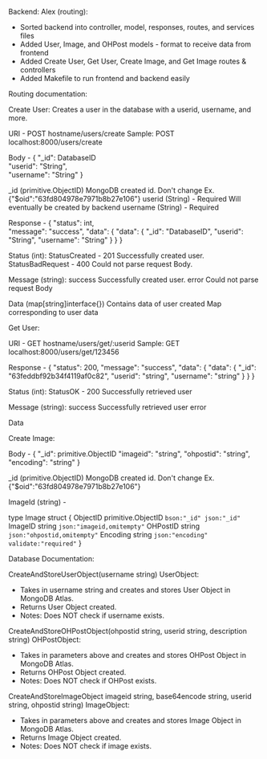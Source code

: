 





Backend:
Alex (routing):
- Sorted backend into controller, model, responses, routes, and services files
- Added User, Image, and OHPost models - format to receive data from frontend
- Added Create User, Get User, Create Image, and Get Image routes & controllers
- Added Makefile to run frontend and backend easily

Routing documentation:

Create User:
Creates a user in the database with a userid, username, and more. 

URI - POST hostname/users/create
    Sample: POST localhost:8000/users/create

Body - 
{
    "_id": DatabaseID     
    "userid": "String",   
    "username": "String" 
}

_id (primitive.ObjectID)
    MongoDB created id.
    Don't change
    Ex. {"$oid":"63fd804978e7971b8b27e106"}
userid (String) - Required
    Will eventually be created by backend
username (String) - Required

Response - 
{
    "status": int,       
    "message": "success",
    "data": {
        "data": {
            "_id": "DatabaseID",
            "userid": "String",
            "username": "String"
        }
    }
}

Status (int):
    StatusCreated - 201
        Successfully created user.
    StatusBadRequest - 400 
        Could not parse request Body.
    
Message (string):
    success
        Successfully created user.
    error
        Could not parse request Body

Data (map[string]interface{})
    Contains data of user created
    Map corresponding to user data



Get User:

URI - GET hostname/users/get/:userid
    Sample: GET localhost:8000/users/get/123456

Response - 
{
    "status": 200,
    "message": "success",
    "data": {
        "data": {
            "_id": "63feddbf92b34f4119af0c82",
            "userid": "string",
            "username": "string"
        }
    }
}

Status (int):
    StatusOK - 200
        Successfully retrieved user

Message (string):
    success
        Successfully retrieved user
    error

Data

Create Image:

Body - 
{
    "_id": primitive.ObjectID
    "imageid": "string",
    "ohpostid": "string",
    "encoding": "string"
}

_id (primitive.ObjectID)
    MongoDB created id.
    Don't change
    Ex. {"$oid":"63fd804978e7971b8b27e106"}

ImageId (string) -

type Image struct {
	ObjectID primitive.ObjectID `bson:"_id" json:"_id"`
	ImageID  string             `json:"imageid,omitempty"`
	OHPostID string             `json:"ohpostid,omitempty"`
	Encoding string             `json:"encoding" validate:"required"`
}

Database Documentation:

CreateAndStoreUserObject(username string) UserObject:
- Takes in username string and creates and stores User Object in MongoDB Atlas.
- Returns User Object created.
- Notes: Does NOT check if username exists.

CreateAndStoreOHPostObject(ohpostid string, userid string, description string) OHPostObject:
- Takes in parameters above and creates and stores OHPost Object in MongoDB Atlas.
- Returns OHPost Object created.
- Notes: Does NOT check if OHPost exists.

CreateAndStoreImageObject imageid string, base64encode string, userid string, ohpostid string) ImageObject:
- Takes in parameters above and creates and stores Image Object in MongoDB Atlas.
- Returns Image Object created.
- Notes: Does NOT check if image exists.